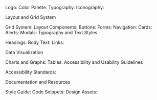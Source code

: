 Logo: 
Color Palette: 
Typography: 
Iconography: 

Layout and Grid System

Grid System: 
Layout Components: 
Buttons: 
Forms: 
Navigation: 
Cards: 
Alerts: 
Modals: 
Typography and Text Styles

Headings: 
Body Text: 
Links: 

Data Visualization

Charts and Graphs: 
Tables: 
Accessibility and Usability Guidelines

Accessibility Standards: 

Documentation and Resources

Style Guide: 
Code Snippets: 
Design Assets: 
